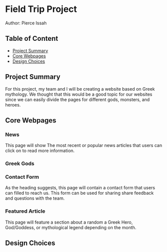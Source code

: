 # Field Trip Project

Author: Pierce Issah

## Table of Content

- [Project Summary](#project-summary)
- [Core Webpages](#core-webpages)
- [Design Choices](#design-choices)

## Project Summary

For this project, my team and I will be creating a website based on Greek mythology. We thought that this would be a good topic for our websites since we can easily divide the pages for different gods, monsters, and heroes.

## Core Webpages

<!-- List core webpages and briefly describe the page of them. Include intractable features for the web app. -->

### News

This page will show The most recent or popular news articles that users can click on to read more information.

### Greek Gods

### Contact Form

As the heading suggests, this page will contain a contact form that users can filled to reach us. This form can be used for sharing share feedback and questions with the team.

### Featured Article

This page will feature a section about a random a Greek Hero, God/Goddess, or mythological legend depending on the month.

## Design Choices

<!-- List any websites that you might reference to influence your styling choices. List any colors used and what they were used for.

Describe your usage of tags and categories to help generate content on your pages. -->
